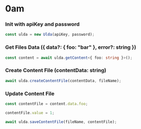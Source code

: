 # 0am

### Init with apiKey and password

```ts
const ulda = new Ulda(apiKey, password);
```

### Get Files Data ({ data?: { foo: "bar" }, error?: string })

```ts
const content = await ulda.getContent<{ foo: string }>();
```

### Create Content File (contentData: string)

```ts
await ulda.createContentFile(contentData, fileName);
```

### Update Content File

```ts
const contentFile = content.data.foo;

contentFile.value = 1;

await ulda.saveContentFile(fileName, contentFile);
```
